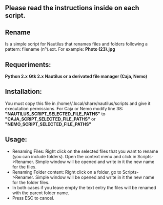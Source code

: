 ## Please read the instructions inside on each script.

## Rename

Is a simple script for Nautilus that renames files and folders following a pattern: filename (nº).ext.
For example: **Photo (23).jpg**

Requeriments:
-------------	
**Python 2.x**
**Gtk 2.x**
**Nautilus or a derivated file manager (Caja, Nemo)**

Installation: 
-------------
You must copy this file in /home/<user>/.local/share/nautilus/scripts and give it executation permissions.
For Caja or Nemo modify line 38: 
**"NAUTILUS_SCRIPT_SELECTED_FILE_PATHS"** to **"CAJA_SCRIPT_SELECTED_FILE_PATHS"** or 
**"NEMO_SCRIPT_SELECTED_FILE_PATHS"**

Usage: 
------   
* Renaming Files: 
Right click on the selected files that you want to rename (you can include folders). Open the context menu
and click in Scripts->Renamer. Simple window will be opened and write in it the new name for the files.
* Renaming Folder content: 
Right click on a folder, go to Scripts->Renamer.
Simple window will be opened and write in it the new name for the folder files.
* In both cases if you leave empty the text entry the files will be renamed with the parent folder name.
* Press ESC to cancel.

